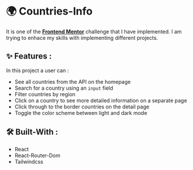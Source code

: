 # 🌍 Countries-Info

It is one of the **[Frontend Mentor](https://www.frontendmentor.io)** challenge that I have implemented.
I am trying to enhace my skills with implementing different projects.

## ✨ Features :

In this project a user can :

- See all countries from the API on the homepage
- Search for a country using an `input` field
- Filter countries by region
- Click on a country to see more detailed information on a separate page
- Click through to the border countries on the detail page
- Toggle the color scheme between light and dark mode

## 🛠 Built-With :

- React
- React-Router-Dom
- Tailwindcss
